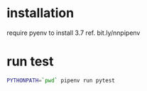 # installation
require pyenv to install 3.7 ref. bit.ly/nnpipenv

# run test 
```bash
PYTHONPATH=`pwd` pipenv run pytest
```
